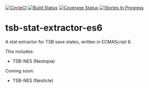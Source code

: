 [![CircleCI](https://circleci.com/gh/retro-games/tsb-stat-extractor-es6/tree/master.svg?style=shield)](https://circleci.com/gh/retro-games/tsb-stat-extractor-es6/tree/master)
[![Build Status](https://travis-ci.org/retro-games/tsb-stat-extractor-es6.svg?branch=master)](https://travis-ci.org/retro-games/tsb-stat-extractor-es6)
[![Coverage Status](https://coveralls.io/repos/github/retro-games/tsb-stat-extractor-es6/badge.svg?branch=master)](https://coveralls.io/github/retro-games/tsb-stat-extractor-es6?branch=master)
[![Stories In Progress](https://badge.waffle.io/retro-games/tsb-stat-extractor-es6.png?label=In%20Progress&title=In%20Progress)](http://waffle.io/retro-games/tsb-stat-extractor-es6)

# tsb-stat-extractor-es6

A stat extractor for TSB save states, written in ECMAScript 6.

This includes:
 * TSB-NES (Nestopia)

Coming soon:
 * TSB-NES (Nesticle)
 
